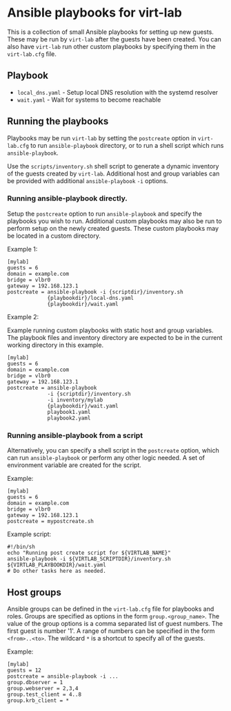 # Ansible playbooks for virt-lab

This is a collection of small Ansible playbooks for setting up new guests.
These may be run by `virt-lab` after the guests have been created. You can also
have `virt-lab` run other custom playbooks by specifying them in the
`virt-lab.cfg` file.

## Playbook

* `local_dns.yaml` - Setup local DNS resolution with the systemd resolver
* `wait.yaml` - Wait for systems to become reachable

## Running the playbooks

Playbooks may be run `virt-lab` by setting the `postcreate` option in
`virt-lab.cfg` to run `ansible-playbook` directory, or to run a shell script
which runs `ansible-playbook`.

Use the `scripts/inventory.sh` shell script to generate a dynamic inventory of
the guests created by `virt-lab`. Additional host and group variables can be
provided with additional `ansible-playbook` `-i` options.

### Running ansible-playbook directly.

Setup the `postcreate` option to run `ansible-playbook` and specify the
playbooks you wish to run.  Additional custom playbooks may also be run to
perform setup on the newly created guests. These custom playbooks may be
located in a custom directory.

Example 1:

    [mylab]
    guests = 6
    domain = example.com
    bridge = vlbr0
    gateway = 192.168.123.1
    postcreate = ansible-playbook -i {scriptdir}/inventory.sh
                 {playbookdir}/local-dns.yaml
                 {playbookdir}/wait.yaml

Example 2:

Example running custom playbooks with static host and group variables. The
playbook files and inventory directory are expected to be in the current
working directory in this example.

    [mylab]
    guests = 6
    domain = example.com
    bridge = vlbr0
    gateway = 192.168.123.1
    postcreate = ansible-playbook
                 -i {scriptdir}/inventory.sh
                 -i inventory/mylab
                 {playbookdir}/wait.yaml
                 playbook1.yaml
                 playbook2.yaml

### Running ansible-playbook from a script

Alternatively, you can specify a shell script in the `postcreate` option, which
can run `ansible-playbook` or perform any other logic needed.  A set of
environment variable are created for the script.

Example:

    [mylab]
    guests = 6
    domain = example.com
    bridge = vlbr0
    gateway = 192.168.123.1
    postcreate = mypostcreate.sh

Example script:

    #!/bin/sh
    echo "Running post create script for ${VIRTLAB_NAME}"
    ansible-playbook -i ${VIRTLAB_SCRIPTDIR}/inventory.sh ${VIRTLAB_PLAYBOOKDIR}/wait.yaml
    # Do other tasks here as needed.

## Host groups

Ansible groups can be defined in the `virt-lab.cfg` file for playbooks and
roles. Groups are specified as options in the form `group.<group_name>`. The
value of the group options is a comma separated list of guest numbers. The
first guest is number '1'.  A range of numbers can be specified in the form
`<from>..<to>`. The wildcard `*` is a shortcut to specify all of the guests.

Example:

    [mylab]
    guests = 12
    postcreate = ansible-playbook -i ...
    group.dbserver = 1
    group.webserver = 2,3,4
    group.test_client = 4..8
    group.krb_client = *
